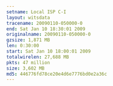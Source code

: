 ```yaml
---
setname: Local ISP C-I
layout: witsdata
tracename: 20090110-050000-0
end: Sat Jan 10 18:30:01 2009
originalname: 20090110-050000-0
gzsize: 1,871 MB
len: 0:30:00
start: Sat Jan 10 18:00:01 2009
totalwirelen: 27,688 MB
pkts: 47 million
size: 3,602 MB
md5: 446776fd78ce20e4d6e7776bd0e2a36c
---
```

